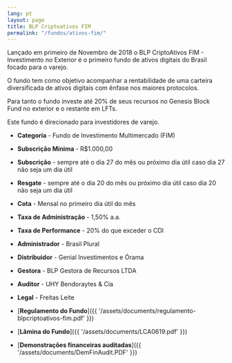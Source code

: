 ```yaml
---
lang: pt
layout: page
title: BLP Criptoativos FIM
permalink: "/fundos/ativos-fim/"
---
```


Lançado em primeiro de Novembro de 2018 o BLP CriptoAtivos FIM - Investimento no Exterior é o primeiro fundo de ativos digitais do Brasil focado para o varejo.

O fundo tem como objetivo acompanhar a rentabilidade de uma carteira diversificada de ativos digitais com ênfase nos maiores protocolos.

Para tanto o fundo investe até 20% de seus recursos no Genesis Block Fund no exterior e o restante em LFTs.

Este fundo é direcionado para investidores de varejo.

- **Categoria** - Fundo de Investimento Multimercado (FIM)
- **Subscrição Mínima** - R$1.000,00
- **Subscrição** - sempre até o dia 27 do mês ou próximo dia útil caso dia 27 não seja um dia útil
- **Resgate** - sempre até o dia 20 do mês ou próximo dia útil caso dia 20 não seja um dia útil
- **Cota** - Mensal no primeiro dia útil do mês
- **Taxa de Administração** - 1,50% a.a.
- **Taxa de Performance** - 20% do que exceder o CDI
- **Administrador** - Brasil Plural
- **Distribuidor** - Genial Investimentos e Órama
- **Gestora** - BLP Gestora de Recursos LTDA
- **Auditor** - UHY Bendoraytes & Cia
- **Legal** - Freitas Leite

- [**Regulamento do Fundo**]({{ '/assets/documents/regulamento-blpcriptoativos-fim.pdf' }})
- [**Lâmina do Fundo**]({{ '/assets/documents/LCA0619.pdf' }})
- [**Demonstrações financeiras auditadas**]({{ '/assets/documents/DemFinAudit.PDF' }})
